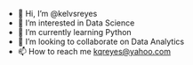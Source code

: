 - 👋 Hi, I’m @kelvsreyes
- 👀 I’m interested in Data Science
- 🌱 I’m currently learning Python
- 💞️ I’m looking to collaborate on Data Analytics
- 📫 How to reach me kqreyes@yahoo.com

<!---
kelvsreyes/kelvsreyes is a ✨ special ✨ repository because its `README.md` (this file) appears on your GitHub profile.
You can click the Preview link to take a look at your changes.
--->

